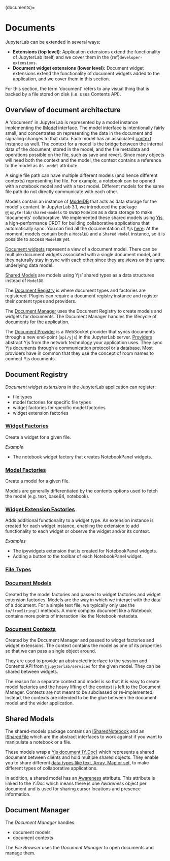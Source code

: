 (documents)=

# Documents

JupyterLab can be extended in several ways:

- **Extensions (top level)**: Application extensions extend the
  functionality of JupyterLab itself, and we cover them in the
  {ref}`developer-extensions`.
- **Document widget extensions (lower level):** Document widget
  extensions extend the functionality of document widgets added to the
  application, and we cover them in this section.

For this section, the term 'document' refers to any visual thing that
is backed by a file stored on disk (i.e. uses Contents API).

## Overview of document architecture

A 'document' in JupyterLab is represented by a model instance implementing the
[IModel](../api/interfaces/docregistry.documentregistry.imodel.html) interface.
The model interface is intentionally fairly small, and concentrates on representing
the data in the document and signaling changes to that data. Each model has an
associated [context](../api/interfaces/docregistry.documentregistry.icontext.html)
instance as well. The context for a model is the bridge between the internal data
of the document, stored in the model, and the file metadata and operations possible
on the file, such as save and revert. Since many objects will need both the context
and the model, the context contains a reference to the model as its `.model` attribute.

A single file path can have multiple different models (and hence different contexts)
representing the file. For example, a notebook can be opened with a notebook model
and with a text model. Different models for the same file path do not directly
communicate with each other.

Models contain an instance of [ModelDB](../api/classes/observables.modeldb-1.html)
that acts as data storage for the model's content. In JupyterLab 3.1, we introduced
the package `@jupyterlab/shared-models` to swap `ModelDB` as a data storage
to make 'documents' collaborative. We implemented these shared models using
[Yjs](https://yjs.dev), a high-performance CRDT for building collaborative applications
that automatically sync. You can find all the documentation of Yjs [here](https://docs.yjs.dev).
At the moment, models contain both a `ModelDB` and a `Shared Model` instance, so it is
possible to access `ModelDB` yet.

[Document widgets](../api/classes/docregistry.documentregistry-1.html) represent
a view of a document model. There can be multiple document widgets associated with
a single document model, and they naturally stay in sync with each other since they
are views on the same underlying data model.

[Shared Models](../api/interfaces/shared_models.ishareddocument.html) are models
using Yjs’ shared types as a data structures instead of `ModelDB`.

The [Document Registry](../api/classes/docregistry.documentregistry-1.html)
is where document types and factories are registered. Plugins can
require a document registry instance and register their content types
and providers.

The [Document Manager](../api/classes/docmanager.documentmanager-1.html)
uses the Document Registry to create models and widgets for documents.
The Document Manager handles the lifecycle of documents for the application.

The [Document Provider](../api/classes/docprovider.websocketproviderwithlocks-1.html)
is a WebSocket provider that syncs documents through a new end-point (`api/yjs`)
in the JupyterLab server. [Providers](https://docs.yjs.dev/ecosystem/connection-provider)
abstract Yjs from the network technology your application uses. They sync Yjs
documents through a communication protocol or a database. Most providers have
in common that they use the concept of room names to connect Yjs documents.

## Document Registry

_Document widget extensions_ in the JupyterLab application can register:

- file types
- model factories for specific file types
- widget factories for specific model factories
- widget extension factories

### [Widget Factories](../api/classes/docregistry.documentregistry-1.html#addwidgetfactory)

Create a widget for a given file.

_Example_

- The notebook widget factory that creates NotebookPanel widgets.

### [Model Factories](../api/classes/docregistry.documentregistry-1.html#addmodelfactory)

Create a model for a given file.

Models are generally differentiated by the contents options used to
fetch the model (e.g. text, base64, notebook).

### [Widget Extension Factories](../api/classes/docregistry.documentregistry-1.html#addwidgetextension)

Adds additional functionality to a widget type. An extension instance is
created for each widget instance, enabling the extension to add
functionality to each widget or observe the widget and/or its context.

_Examples_

- The ipywidgets extension that is created for NotebookPanel widgets.
- Adding a button to the toolbar of each NotebookPanel widget.

### [File Types](../api/classes/docregistry.documentregistry-1.html#addfiletype)

### [Document Models](../api/interfaces/docregistry.documentregistry.imodel.html)

Created by the model factories and passed to widget factories and widget
extension factories. Models are the way in which we interact with the
data of a document. For a simple text file, we typically only use the
`to/fromString()` methods. A more complex document like a Notebook
contains more points of interaction like the Notebook metadata.

### [Document Contexts](../api/interfaces/docregistry.documentregistry.icontext.html)

Created by the Document Manager and passed to widget factories and
widget extensions. The context contains the model as one of its
properties so that we can pass a single object around.

They are used to provide an abstracted interface to the session and
Contents API from `@jupyterlab/services` for the given model. They can
be shared between widgets.

The reason for a separate context and model is so that it is easy to
create model factories and the heavy lifting of the context is left to
the Document Manager. Contexts are not meant to be subclassed or
re-implemented. Instead, the contexts are intended to be the glue
between the document model and the wider application.

## Shared Models

The shared-models package contains an [ISharedNotebook](../api/interfaces/shared_models.isharednotebook.html) and an [ISharedFile](../api/interfaces/shared_models.isharedfile.html) which are the abstract
interfaces to work against if you want to manipulate a notebook or a file.

These models wrap a [Yjs document (Y.Doc)](https://docs.yjs.dev/api/y.doc) which represents
a shared document between clients and hold multiple shared objects. They enable you
to share different [data types like text, Array, Map or set](https://docs.yjs.dev/getting-started/working-with-shared-types), to make different
types of collaborative applications.

In addition, a shared model has an [Awareness](https://docs.yjs.dev/getting-started/adding-awareness)
attribute. This attribute is linked to the _Y.Doc_ which means there is one _Awareness_ object per document and is
used for sharing cursor locations and presence information.

## Document Manager

The _Document Manager_ handles:

- document models
- document contexts

The _File Browser_ uses the _Document Manager_ to open documents and
manage them.
